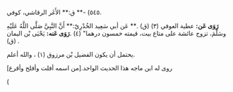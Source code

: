 ٥٤٥) -** ق:** الأَغَر الرقاشي، كوفي.

**رَوَى عَن:** عطية العوفي (٣) (ق) .** عَن أبي سَعِيد الخُدْرِيّ:** أَنَّ النَّبِيَّ صَلَّى اللَّهُ عَلَيْهِ وسَلَّمَ، تزوج عائشة على متاع بيت، قيمته خمسون درهما" (٤) .**رَوَى عَنه:** يَحْيَى بْن اليمان (ق) .

يحتمل أن يكون الفضيل بْن مرزوق (١) ، والله أعلم.

روى له ابن ماجه هذا الحديث الواحد.[من اسمه أفلت وأفلح وأقرع]

(